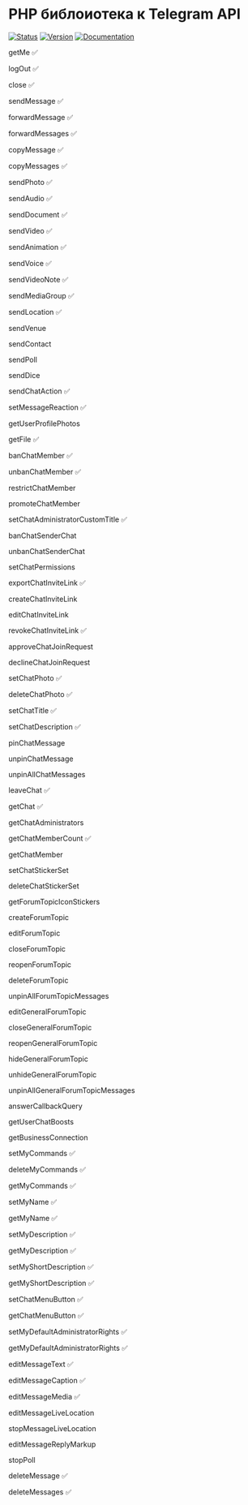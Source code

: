 # PHP библоиотека к Telegram API

[![Status](https://img.shields.io/badge/status-development-blue)](https://img.shields.io/badge/status-development-blue)
[![Version](https://img.shields.io/badge/version-v0.0.1-blue)](https://img.shields.io/badge/version-v0.0.1-blue)
[![Documentation](https://img.shields.io/badge/docs-yes-blue)](https://img.shields.io/badge/docs-yes-blue)

getMe ✅

logOut ✅

close ✅

sendMessage ✅

forwardMessage ✅

forwardMessages ✅

copyMessage ✅

copyMessages ✅

sendPhoto ✅

sendAudio ✅

sendDocument ✅

sendVideo ✅

sendAnimation ✅

sendVoice ✅

sendVideoNote ✅

sendMediaGroup ✅

sendLocation ✅

sendVenue

sendContact

sendPoll

sendDice

sendChatAction ✅

setMessageReaction ✅

getUserProfilePhotos

getFile ✅

banChatMember ✅

unbanChatMember ✅

restrictChatMember

promoteChatMember

setChatAdministratorCustomTitle ✅

banChatSenderChat

unbanChatSenderChat

setChatPermissions

exportChatInviteLink ✅

createChatInviteLink

editChatInviteLink

revokeChatInviteLink ✅

approveChatJoinRequest

declineChatJoinRequest

setChatPhoto ✅

deleteChatPhoto ✅

setChatTitle ✅

setChatDescription ✅

pinChatMessage

unpinChatMessage

unpinAllChatMessages

leaveChat ✅

getChat ✅

getChatAdministrators

getChatMemberCount ✅

getChatMember

setChatStickerSet

deleteChatStickerSet

getForumTopicIconStickers

createForumTopic

editForumTopic

closeForumTopic

reopenForumTopic

deleteForumTopic

unpinAllForumTopicMessages

editGeneralForumTopic

closeGeneralForumTopic

reopenGeneralForumTopic

hideGeneralForumTopic

unhideGeneralForumTopic

unpinAllGeneralForumTopicMessages

answerCallbackQuery

getUserChatBoosts

getBusinessConnection

setMyCommands ✅

deleteMyCommands ✅

getMyCommands ✅

setMyName ✅

getMyName ✅

setMyDescription ✅

getMyDescription ✅

setMyShortDescription ✅

getMyShortDescription ✅

setChatMenuButton ✅

getChatMenuButton ✅

setMyDefaultAdministratorRights ✅

getMyDefaultAdministratorRights ✅

editMessageText ✅

editMessageCaption ✅

editMessageMedia ✅

editMessageLiveLocation

stopMessageLiveLocation

editMessageReplyMarkup

stopPoll

deleteMessage ✅

deleteMessages ✅
